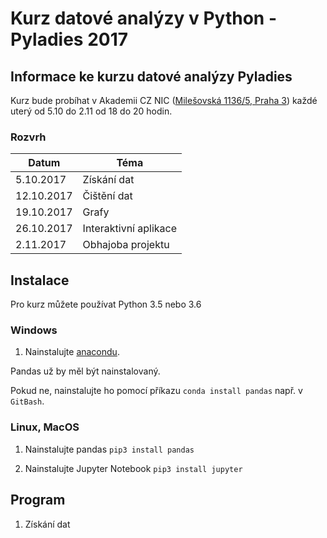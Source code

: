# Kurz datové analýzy v Python - Pyladies 2017


## Informace ke kurzu datové analýzy Pyladies

Kurz bude probíhat v Akademii CZ NIC ([Milešovská 1136/5, Praha 3](https://mapy.cz/s/22d5n)) každé uterý od 5.10 do 2.11 od 18 do 20 hodin.

### Rozvrh
| Datum | Téma|
|-------|--------|
| 5.10.2017 | Získání dat |
| 12.10.2017 | Čištění dat |
| 19.10.2017 |	Grafy |
|26.10.2017 |	Interaktivní aplikace |
|2.11.2017 | Obhajoba projektu |

## Instalace

Pro kurz můžete používat Python 3.5 nebo 3.6

### Windows

1. Nainstalujte [anacondu](https://docs.continuum.io/anaconda/install/windows).

Pandas už by měl být nainstalovaný. 

Pokud ne, nainstalujte ho pomocí příkazu `conda install pandas` např. v `GitBash`.


### Linux, MacOS

1. Nainstalujte pandas
`pip3 install pandas`

2. Nainstalujte Jupyter Notebook
`pip3 install jupyter`

## Program

1. Získání dat 


